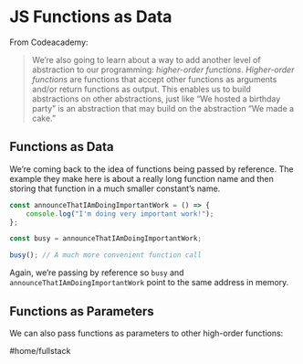 # JS Functions as Data

From Codeacademy:

> We’re also going to learn about a way to add another level of abstraction to our programming: _higher-order functions_. _Higher-order functions_ are functions that accept other functions as arguments and/or return functions as output. This enables us to build abstractions on other abstractions, just like “We hosted a birthday party” is an abstraction that may build on the abstraction “We made a cake.”

## Functions as Data

We’re coming back to the idea of functions being passed by reference. The example they make here is about a really long function name and then storing that function in a much smaller constant’s name.

```javascript
const announceThatIAmDoingImportantWork = () => {
    console.log("I'm doing very important work!");
};

const busy = announceThatIAmDoingImportantWork;

busy(); // A much more convenient function call
```

Again, we’re passing by reference so `busy` and `announceThatIAmDoingImportantWork` point to the same address in memory.

## Functions as Parameters

We can also pass functions as parameters to other high-order functions:

#home/fullstack
